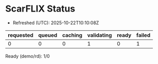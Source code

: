 ﻿# ScarFLIX Status

* Refreshed (UTC): 2025-10-22T10:10:08Z

| requested | queued | caching | validating | ready | failed |
|-----------|--------|---------|------------|-------|--------|
| 0 | 0 | 0 | 1 | 0 | 1 |

Ready (demo/rd): 1/0
